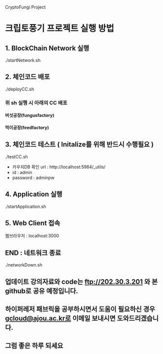 CryptoFungi Project

# 크립토풍기 프로젝트 실행 방법

## 1. BlockChain Network 실행

./startNetwork.sh

## 2. 체인코드 배포
./deployCC.sh
### 위 sh 실행 시 아래의 CC 배포
#### 버섯공장(fungusfactory)

#### 먹이공장(feedfactory)

## 3. 체인코드 테스트 ( Initalize를 위해 반드시 수행필요 )
./testCC.sh

* 카우치DB 확인 url : http://localhost:5984/_utils/
* id : admin
* password : adminpw

## 4. Application 실행
./startApplication.sh

## 5. Web Client 접속
웹브라우저 : localhost:3000

## END : 네트워크 종료
./networkDown.sh

## 업데이트 강의자료와 code는 ftp://202.30.3.201 와 본 github로 공유 예정입니다.
## 하이퍼레저 패브릭을 공부하시면서 도움이 필요하신 경우 gcloud@ajou.ac.kr로 이메일 보내시면 도와드리겠습니다.
## 그럼 좋은 하루 되세요
